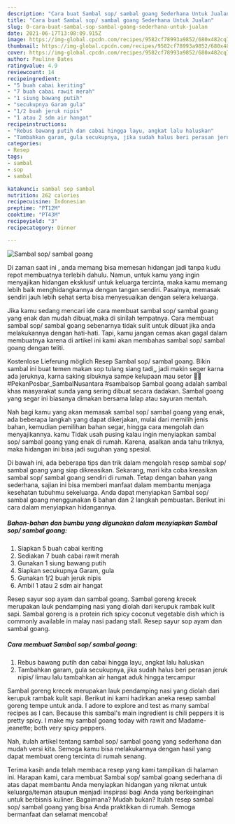 ```yaml
---
description: "Cara buat Sambal sop/ sambal goang Sederhana Untuk Jualan"
title: "Cara buat Sambal sop/ sambal goang Sederhana Untuk Jualan"
slug: 0-cara-buat-sambal-sop-sambal-goang-sederhana-untuk-jualan
date: 2021-06-17T13:08:09.915Z
image: https://img-global.cpcdn.com/recipes/9582cf78993a9852/680x482cq70/sambal-sop-sambal-goang-foto-resep-utama.jpg
thumbnail: https://img-global.cpcdn.com/recipes/9582cf78993a9852/680x482cq70/sambal-sop-sambal-goang-foto-resep-utama.jpg
cover: https://img-global.cpcdn.com/recipes/9582cf78993a9852/680x482cq70/sambal-sop-sambal-goang-foto-resep-utama.jpg
author: Pauline Bates
ratingvalue: 4.9
reviewcount: 14
recipeingredient:
- "5 buah cabai keriting"
- "7 buah cabai rawit merah"
- "1 siung bawang putih"
- "secukupnya Garam gula"
- "1/2 buah jeruk nipis"
- "1 atau 2 sdm air hangat"
recipeinstructions:
- "Rebus bawang putih dan cabai hingga layu, angkat lalu haluskan"
- "Tambahkan garam, gula secukupnya, jika sudah halus beri perasan jeruk nipis/ limau lalu tambahkan air hangat aduk hingga tercampur"
categories:
- Resep
tags:
- sambal
- sop
- sambal

katakunci: sambal sop sambal 
nutrition: 262 calories
recipecuisine: Indonesian
preptime: "PT12M"
cooktime: "PT43M"
recipeyield: "3"
recipecategory: Dinner

---
```



![Sambal sop/ sambal goang](https://img-global.cpcdn.com/recipes/9582cf78993a9852/680x482cq70/sambal-sop-sambal-goang-foto-resep-utama.jpg)

Di zaman  saat ini , anda memang bisa memesan hidangan jadi tanpa kudu repot membuatnya terlebih dahulu. Namun, untuk kamu yang ingin menyajikan hidangan eksklusif untuk keluarga tercinta, maka kamu memang lebih baik menghidangkannya dengan tangan sendiri. Pasalnya, memasak sendiri jauh lebih sehat serta bisa menyesuaikan dengan selera keluarga.

Jika kamu sedang mencari ide cara membuat sambal sop/ sambal goang yang enak dan mudah dibuat,maka di sinilah tempatnya. Cara membuat sambal sop/ sambal goang  sebenarnya tidak sulit untuk dibuat jika anda melakukannya dengan hati-hati. Tapi, kamu jangan cemas akan gagal dalam membuatnya 
karena di artikel ini kami akan membahas sambal sop/ sambal goang dengan teliti.  

Kostenlose Lieferung möglich Resep Sambal sop/ sambal goang. Bikin sambal ini buat temen makan sop tulang siang tadi,, jadi makin seger karna ada jeruknya, karna saking sibuknya sampe kelupaan mau setor 🤦‍♀️ #PekanPosbar_SambalNusantara #sambalsop Sambal goang adalah sambal khas masyarakat sunda yang sering dibuat secara dadakan. Sambal goang yang segar ini biasanya dimakan bersama lalap atau sayuran mentah.

Nah bagi kamu yang akan memasak sambal sop/ sambal goang yang enak, ada beberapa langkah yang dapat dikerjakan, mulai dari memilih jenis bahan, kemudian pemilihan bahan segar, hingga cara mengolah dan menyajikannya. kamu Tidak usah pusing kalau ingin menyiapkan sambal sop/ sambal goang yang enak di rumah. Karena, asalkan anda  tahu triknya, maka hidangan ini bisa jadi suguhan yang spesial.

Di bawah ini, ada beberapa tips dan trik dalam mengolah resep sambal sop/ sambal goang yang siap dikreasikan. Sekarang, mari kita coba kreasikan sambal sop/ sambal goang sendiri di rumah. Tetap dengan bahan yang sederhana, sajian ini bisa memberi manfaat dalam membantu menjaga kesehatan tubuhmu sekeluarga. Anda dapat menyiapkan Sambal sop/ sambal goang menggunakan 6 bahan dan 2 langkah pembuatan. Berikut ini cara dalam menyiapkan hidangannya.

<!--inarticleads1-->

##### Bahan-bahan dan bumbu yang digunakan dalam menyiapkan Sambal sop/ sambal goang:

1. Siapkan 5 buah cabai keriting
1. Sediakan 7 buah cabai rawit merah
1. Gunakan 1 siung bawang putih
1. Siapkan secukupnya Garam, gula
1. Gunakan 1/2 buah jeruk nipis
1. Ambil 1 atau 2 sdm air hangat


Resep sayur sop ayam dan sambal goang. Sambal goreng krecek merupakan lauk pendamping nasi yang diolah dari kerupuk rambak kulit sapi. Sambal goreng is a protein rich spicy coconut vegetable dish which is commonly available in malay nasi padang stall. Resep sayur sop ayam dan sambal goang. 

<!--inarticleads2-->

##### Cara membuat Sambal sop/ sambal goang:

1. Rebus bawang putih dan cabai hingga layu, angkat lalu haluskan
1. Tambahkan garam, gula secukupnya, jika sudah halus beri perasan jeruk nipis/ limau lalu tambahkan air hangat aduk hingga tercampur


Sambal goreng krecek merupakan lauk pendamping nasi yang diolah dari kerupuk rambak kulit sapi. Berikut ini kami hadirkan aneka resep sambal goreng tempe untuk anda. I adore to explore and test as many sambal recipes as I can. Because this sambal&#39;s main ingredient is chili peppers it is pretty spicy. I make my sambal goang today with rawit and Madame-jeanette; both very spicy peppers. 

Nah, itulah artikel tentang  sambal sop/ sambal goang  yang sederhana dan mudah versi kita. Semoga kamu bisa melakukannya dengan hasil yang dapat membuat oreng tercinta di rumah senang. 

Terima kasih anda telah membaca resep yang kami tampilkan di halaman ini. Harapan kami, cara membuat  Sambal sop/ sambal goang sederhana di atas dapat membantu Anda menyiapkan hidangan yang nikmat untuk keluarga/teman ataupun menjadi inspirasi bagi Anda yang berkeinginan untuk berbisnis kuliner. Bagaimana? Mudah bukan? Itulah resep sambal sop/ sambal goang yang bisa Anda praktikkan di rumah. Semoga bermanfaat dan selamat mencoba!

